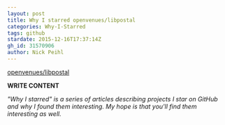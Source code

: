 ```yaml
---
layout: post
title: Why I starred openvenues/libpostal
categories: Why-I-Starred
tags: github
stardate: 2015-12-16T17:37:14Z
gh_id: 31570906
author: Nick Peihl
---
```


[openvenues/libpostal](https://github.com/openvenues/libpostal)

**WRITE CONTENT**

*"Why I starred" is a series of articles describing projects I star on GitHub and why I found them interesting. My hope is that you'll find them interesting as well.*

